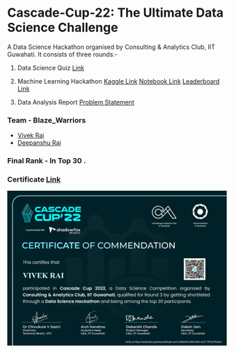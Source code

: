 # Cascade-Cup-22: The Ultimate Data Science Challenge
A Data Science Hackathon organised by Consulting &amp; Analytics Club, IIT Guwahati. It consists of three rounds:-
1. Data Science Quiz [Link](https://unstop.com/hackathon/cascade-cup22-the-ultimate-data-science-challenge-indian-institute-of-technology-iit-guwahati-256982)
2. Machine Learning Hackathon 
[Kaggle Link](https://www.kaggle.com/competitions/cascade-cup-22/)
[Notebook Link](https://www.kaggle.com/code/blazer007/blaze-warriors-cascade-cup-22-nb)
[Leaderboard Link](https://www.kaggle.com/competitions/cascade-cup-22/leaderboard)

3. Data Analysis Report [Problem Statement](https://drive.google.com/drive/folders/1wWW6qGDuv2v0ArsiWYkiYx6suWgfYHhd?usp=sharing)

### Team - Blaze_Warriors
- [Vivek Rai](https://github.com/Blazer-007)
- [Deepanshu Raj](https://github.com/deepanshu-Raj)

### Final Rank - In <b> Top 30 </b>. </br>
### Certificate [Link](https://github.com/Blazer-007/Cascade-Cup-22/raw/main/certificate.pdf)
![Link](https://raw.githubusercontent.com/Blazer-007/Cascade-Cup-22/main/certificate.jpeg)
